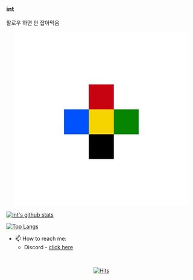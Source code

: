 ### int
팔로우 하면 안 잡아먹음
<div align="center">
<img src="./int.jpeg" alt="">
</div>

[![int's github stats](https://github-readme-stats.vercel.app/api?username=chul0721)](https://github.com/chul0721/github-readme-stats&show_icons=true&theme=synthwave)

[![Top Langs](https://github-readme-stats.vercel.app/api/top-langs/?username=chul0721)](https://github.com/chul0721/github-readme-stats&theme=synthwave)

- 📫 How to reach me: 
   - Discord - <a href="https://discord.gg/WxjQaPK">click here</a>
<br>
  <div align=center>
	
 [![Hits](https://hits.seeyoufarm.com/api/count/incr/badge.svg?url=https%3A%2F%2Fgithub.com%2Fchul0721&count_bg=%2379C83D&title_bg=%23555555&icon=&icon_color=%23E7E7E7&title=hits&edge_flat=false)](https://hits.seeyoufarm.com)
	
  </div>
